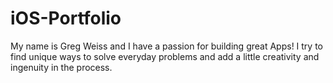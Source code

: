 # iOS-Portfolio

My name is Greg Weiss and I have a passion for building great Apps! I try to find unique ways to solve everyday problems and add a little creativity and ingenuity in the process.


